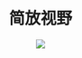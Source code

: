 

<h1 align="center"> 简放视野 </h1>

<div align="center">
  <img src=https://github-readme-stats.vercel.app/api?username=bert82503&show_icons=true&theme=transparent>
</div>

